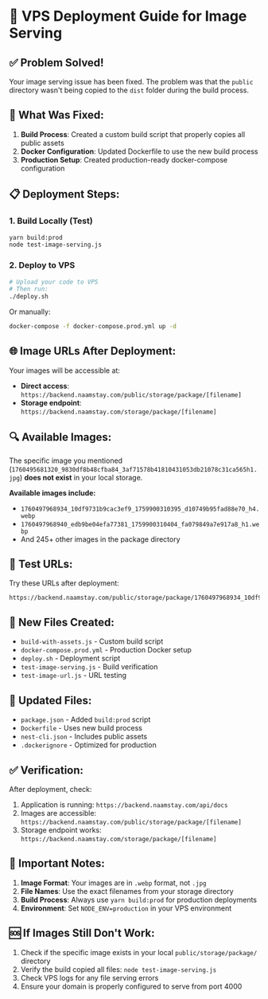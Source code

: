 # 🚀 VPS Deployment Guide for Image Serving

## ✅ **Problem Solved!**

Your image serving issue has been fixed. The problem was that the `public` directory wasn't being copied to the `dist` folder during the build process.

## 🔧 **What Was Fixed:**

1. **Build Process**: Created a custom build script that properly copies all public assets
2. **Docker Configuration**: Updated Dockerfile to use the new build process
3. **Production Setup**: Created production-ready docker-compose configuration

## 📋 **Deployment Steps:**

### 1. **Build Locally (Test)**
```bash
yarn build:prod
node test-image-serving.js
```

### 2. **Deploy to VPS**
```bash
# Upload your code to VPS
# Then run:
./deploy.sh
```

Or manually:
```bash
docker-compose -f docker-compose.prod.yml up -d
```

## 🌐 **Image URLs After Deployment:**

Your images will be accessible at:
- **Direct access**: `https://backend.naamstay.com/public/storage/package/[filename]`
- **Storage endpoint**: `https://backend.naamstay.com/storage/package/[filename]`

## 🔍 **Available Images:**

The specific image you mentioned (`1760495681320_9830df8b48cfba84_3af71578b41810431053db21078c31ca565h1.jpg`) **does not exist** in your local storage.

**Available images include:**
- `1760497968934_10df9731b9cac3ef9_1759900310395_d10749b95fad88e70_h4.webp`
- `1760497968940_edb9be04efa77381_1759900310404_fa079849a7e917a8_h1.webp`
- And 245+ other images in the package directory

## 🧪 **Test URLs:**

Try these URLs after deployment:
```
https://backend.naamstay.com/public/storage/package/1760497968934_10df9731b9cac3ef9_1759900310395_d10749b95fad88e70_h4.webp
```

## 🔧 **New Files Created:**

- `build-with-assets.js` - Custom build script
- `docker-compose.prod.yml` - Production Docker setup
- `deploy.sh` - Deployment script
- `test-image-serving.js` - Build verification
- `test-image-url.js` - URL testing

## 📝 **Updated Files:**

- `package.json` - Added `build:prod` script
- `Dockerfile` - Uses new build process
- `nest-cli.json` - Includes public assets
- `.dockerignore` - Optimized for production

## ✅ **Verification:**

After deployment, check:
1. Application is running: `https://backend.naamstay.com/api/docs`
2. Images are accessible: `https://backend.naamstay.com/public/storage/package/[filename]`
3. Storage endpoint works: `https://backend.naamstay.com/storage/package/[filename]`

## 🚨 **Important Notes:**

1. **Image Format**: Your images are in `.webp` format, not `.jpg`
2. **File Names**: Use the exact filenames from your storage directory
3. **Build Process**: Always use `yarn build:prod` for production deployments
4. **Environment**: Set `NODE_ENV=production` in your VPS environment

## 🆘 **If Images Still Don't Work:**

1. Check if the specific image exists in your local `public/storage/package/` directory
2. Verify the build copied all files: `node test-image-serving.js`
3. Check VPS logs for any file serving errors
4. Ensure your domain is properly configured to serve from port 4000

